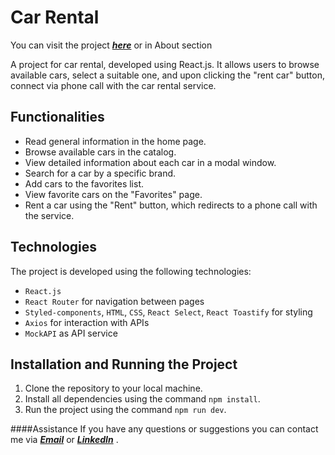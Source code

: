 # Car Rental

You can visit the project **_[here](https://natashakul7.github.io/CarRent/)_** or in About section

A project for car rental, developed using React.js. It allows users to browse available cars, select a suitable one, and upon clicking the "rent car" button, connect via phone call with the car rental service.

## Functionalities

- Read general information in the home page.
- Browse available cars in the catalog.
- View detailed information about each car in a modal window.
- Search for a car by a specific brand.
- Add cars to the favorites list.
- View favorite cars on the "Favorites" page.
- Rent a car using the "Rent" button, which redirects to a phone call with the service.

## Technologies

The project is developed using the following technologies:

- `React.js`
- `React Router` for navigation between pages
- `Styled-components`, `HTML`, `CSS`, `React Select`, `React Toastify` for styling
- `Axios` for interaction with APIs
- `MockAPI` as API service

## Installation and Running the Project

1. Clone the repository to your local machine.
2. Install all dependencies using the command `npm install`.
3. Run the project using the command `npm run dev`.

####Assistance
If you have any questions or suggestions you can contact me via **_[Email](mailto:natasha.kulibaba0703@gmail.com)_** or **_[LinkedIn](https://www.linkedin.com/in/natalia-kulibaba/)_** .
